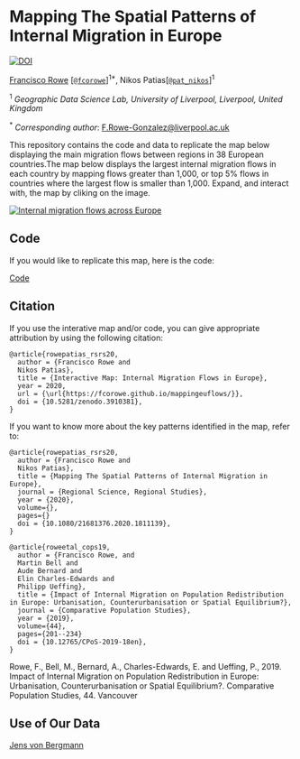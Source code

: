 # Mapping The Spatial Patterns of Internal Migration in Europe

[![DOI](https://zenodo.org/badge/273787592.svg)](https://zenodo.org/badge/latestdoi/273787592)

[Francisco Rowe](http://www.franciscorowe.com) [[`@fcorowe`](http://twitter.com/fcorowe)]<sup>1*</sup>, Nikos Patias[[`@pat_nikos`](https://twitter.com/pat_nikos)]<sup>1</sup>

<sup>1</sup> *Geographic Data Science Lab, University of Liverpool, Liverpool, United Kingdom*

<sup>*</sup> *Corresponding author*:
F.Rowe-Gonzalez@liverpool.ac.uk

This repository contains the code and data to replicate the map below displaying the main migration flows between regions in 38 European countries.The map below displays the largest internal migration flows in each country by mapping flows greater than 1,000, or top 5% flows in countries where the largest flow is smaller than 1,000. Expand, and interact with, the map by cliking on the image.

[![Internal migration flows across Europe](fig/fig1.png)](flowmap_EU.html)

## Code

If you would like to replicate this map, here is the code:

[Code](code/EU_flow_map.R)


## Citation

If you use the interative map and/or code, you can give appropriate attribution by using the following citation:

```
@article{rowepatias_rsrs20,
  author = {Francisco Rowe and
  Nikos Patias},
  title = {Interactive Map: Internal Migration Flows in Europe},
  year = 2020,
  url = {\url{https://fcorowe.github.io/mappingeuflows/}},
  doi = {10.5281/zenodo.3910381},
}
```

If you want to know more about the key patterns identified in the map, refer to:
```
@article{rowepatias_rsrs20,
  author = {Francisco Rowe and
  Nikos Patias},
  title = {Mapping The Spatial Patterns of Internal Migration in Europe},
  journal = {Regional Science, Regional Studies},
  year = {2020},
  volume={},
  pages={}
  doi = {10.1080/21681376.2020.1811139},
}

@article{roweetal_cops19,
  author = {Francisco Rowe, and
  Martin Bell and
  Aude Bernard and
  Elin Charles-Edwards and
  Philipp Ueffing},
  title = {Impact of Internal Migration on Population Redistribution in Europe: Urbanisation, Counterurbanisation or Spatial Equilibrium?},
  journal = {Comparative Population Studies},
  year = {2019},
  volume={44},
  pages={201--234}
  doi = {10.12765/CPoS-2019-18en},
}
```


Rowe, F., Bell, M., Bernard, A., Charles-Edwards, E. and Ueffing, P., 2019. Impact of Internal Migration on Population Redistribution in Europe: Urbanisation, Counterurbanisation or Spatial Equilibrium?. Comparative Population Studies, 44.
Vancouver	


## Use of Our Data

[Jens von Bergmann](https://flowmap.blue/18QSxtLs-AemUZx4fAL2L3oRAvK8sadCrecEUfOXucWM?v=49.491097,74.070027,2.19,0,0&a=1&b=1&bo=75&c=0&d=1&lt=1&lfm=ALL&col=Default&f=50)

